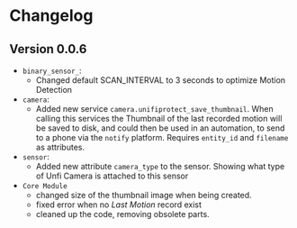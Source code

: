# Changelog

## Version 0.0.6
* `binary_sensor_`:
  * Changed default SCAN_INTERVAL to 3 seconds to optimize Motion Detection
* `camera`:
  * Added new service `camera.unifiprotect_save_thumbnail`. When calling this services the Thumbnail of the last recorded motion will be saved to disk, and could then be used in an automation, to send to a phone via the `notify` platform. Requires `entity_id` and `filename` as attributes.
* `sensor`:
  * Added new attribute `camera_type` to the sensor. Showing what type of Unfi Camera is attached to this sensor
* `Core Module`
  * changed size of the thumbnail image when being created.
  * fixed error when no *Last Motion* record exist
  * cleaned up the code, removing obsolete parts.